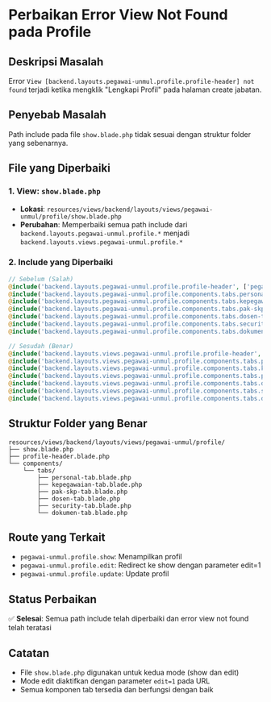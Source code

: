 # Perbaikan Error View Not Found pada Profile

## Deskripsi Masalah
Error `View [backend.layouts.pegawai-unmul.profile.profile-header] not found` terjadi ketika mengklik "Lengkapi Profil" pada halaman create jabatan.

## Penyebab Masalah
Path include pada file `show.blade.php` tidak sesuai dengan struktur folder yang sebenarnya.

## File yang Diperbaiki

### 1. View: `show.blade.php`
- **Lokasi**: `resources/views/backend/layouts/views/pegawai-unmul/profile/show.blade.php`
- **Perubahan**: Memperbaiki semua path include dari `backend.layouts.pegawai-unmul.profile.*` menjadi `backend.layouts.views.pegawai-unmul.profile.*`

### 2. Include yang Diperbaiki
```php
// Sebelum (Salah)
@include('backend.layouts.pegawai-unmul.profile.profile-header', ['pegawai' => $pegawai, 'isEditing' => $isEditing])
@include('backend.layouts.pegawai-unmul.profile.components.tabs.personal-tab', ['pegawai' => $pegawai, 'isEditing' => $isEditing])
@include('backend.layouts.pegawai-unmul.profile.components.tabs.kepegawaian-tab', [...])
@include('backend.layouts.pegawai-unmul.profile.components.tabs.pak-skp-tab', ['pegawai' => $pegawai, 'isEditing' => $isEditing])
@include('backend.layouts.pegawai-unmul.profile.components.tabs.dosen-tab', ['pegawai' => $pegawai, 'isEditing' => $isEditing])
@include('backend.layouts.pegawai-unmul.profile.components.tabs.security-tab', ['pegawai' => $pegawai, 'isEditing' => $isEditing])
@include('backend.layouts.pegawai-unmul.profile.components.tabs.dokumen-tab', [...])

// Sesudah (Benar)
@include('backend.layouts.views.pegawai-unmul.profile.profile-header', ['pegawai' => $pegawai, 'isEditing' => $isEditing])
@include('backend.layouts.views.pegawai-unmul.profile.components.tabs.personal-tab', ['pegawai' => $pegawai, 'isEditing' => $isEditing])
@include('backend.layouts.views.pegawai-unmul.profile.components.tabs.kepegawaian-tab', [...])
@include('backend.layouts.views.pegawai-unmul.profile.components.tabs.pak-skp-tab', ['pegawai' => $pegawai, 'isEditing' => $isEditing])
@include('backend.layouts.views.pegawai-unmul.profile.components.tabs.dosen-tab', ['pegawai' => $pegawai, 'isEditing' => $isEditing])
@include('backend.layouts.views.pegawai-unmul.profile.components.tabs.security-tab', ['pegawai' => $pegawai, 'isEditing' => $isEditing])
@include('backend.layouts.views.pegawai-unmul.profile.components.tabs.dokumen-tab', [...])
```

## Struktur Folder yang Benar
```
resources/views/backend/layouts/views/pegawai-unmul/profile/
├── show.blade.php
├── profile-header.blade.php
└── components/
    └── tabs/
        ├── personal-tab.blade.php
        ├── kepegawaian-tab.blade.php
        ├── pak-skp-tab.blade.php
        ├── dosen-tab.blade.php
        ├── security-tab.blade.php
        └── dokumen-tab.blade.php
```

## Route yang Terkait
- `pegawai-unmul.profile.show`: Menampilkan profil
- `pegawai-unmul.profile.edit`: Redirect ke show dengan parameter edit=1
- `pegawai-unmul.profile.update`: Update profil

## Status Perbaikan
✅ **Selesai**: Semua path include telah diperbaiki dan error view not found telah teratasi

## Catatan
- File `show.blade.php` digunakan untuk kedua mode (show dan edit)
- Mode edit diaktifkan dengan parameter `edit=1` pada URL
- Semua komponen tab tersedia dan berfungsi dengan baik
